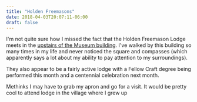 ```yaml
---
title: "Holden Freemasons"
date: 2018-04-03T20:07:11-06:00
draft: false
---
```

I'm not quite sure how I missed the fact that the Holden Freemason Lodge meets in the [upstairs of the Museum building](/img/holden.jpg). I've walked by this building so many times in my life and never noticed the square and compasses (which apparently says a lot about my ability to pay attention to my surroundings).

They also appear to be a fairly active lodge with a Fellow Craft degree being performed this month and a centennial celebration next month.

Methinks I may have to grab my apron and go for a visit. It would be pretty cool to attend lodge in the village where I grew up
